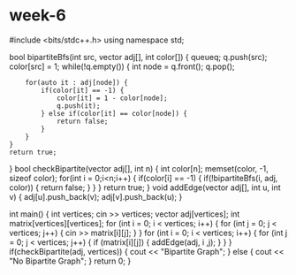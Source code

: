 # week-6

#include <bits/stdc++.h>
using namespace std;

bool bipartiteBfs(int src, vector<int> adj[], int color[]) {
    queue<int>q;
    q.push(src); 
    color[src] = 1; 
    while(!q.empty()) {
        int node = q.front(); 
        q.pop();
        
        for(auto it : adj[node]) {
            if(color[it] == -1) {
                color[it] = 1 - color[node]; 
                q.push(it); 
            } else if(color[it] == color[node]) {
                return false; 
            }
        }
    }
    return true; 
}
bool checkBipartite(vector<int> adj[], int n) {
    int color[n];
    memset(color, -1, sizeof color); 
    for(int i = 0;i<n;i++) {
        if(color[i] == -1) {
            if(!bipartiteBfs(i, adj, color)) {
                return false;
            }
        }
    }
    return true; 
}
void addEdge(vector<int> adj[], int u, int v)
{
	adj[u].push_back(v);
	adj[v].push_back(u);
}

int main() {
	  int vertices;
	cin >> vertices;
	vector<int> adj[vertices];
	int matrix[vertices][vertices];
	for (int i = 0; i < vertices; i++)
	{
		for (int j = 0; j < vertices; j++)
		{
			cin >> matrix[i][j];
		}
	}
	for (int i = 0; i < vertices; i++)
	{
		for (int j = 0; j < vertices; j++)
		{
			if (matrix[i][j])
			{
				addEdge(adj, i ,j);
			}
		}
	}   
	if(checkBipartite(adj, vertices)) {
	    cout << "Bipartite Graph"; 
	} else {
	    cout << "No  Bipartite Graph"; 
	}
	return 0;
}
